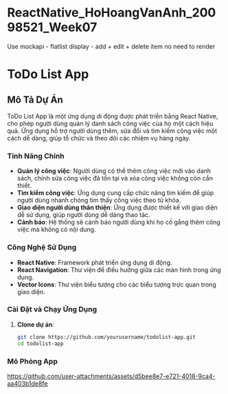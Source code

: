 # ReactNative_HoHoangVanAnh_20098521_Week07
Use mockapi - flatlist display - add + edit + delete item no need to render

# ToDo List App

## Mô Tả Dự Án

ToDo List App là một ứng dụng di động được phát triển bằng React Native, cho phép người dùng quản lý danh sách công việc của họ một cách hiệu quả. Ứng dụng hỗ trợ người dùng thêm, sửa đổi và tìm kiếm công việc một cách dễ dàng, giúp tổ chức và theo dõi các nhiệm vụ hàng ngày.

### Tính Năng Chính

- **Quản lý công việc**: Người dùng có thể thêm công việc mới vào danh sách, chỉnh sửa công việc đã tồn tại và xóa công việc không còn cần thiết.
- **Tìm kiếm công việc**: Ứng dụng cung cấp chức năng tìm kiếm để giúp người dùng nhanh chóng tìm thấy công việc theo từ khóa.
- **Giao diện người dùng thân thiện**: Ứng dụng được thiết kế với giao diện dễ sử dụng, giúp người dùng dễ dàng thao tác.
- **Cảnh báo**: Hệ thống sẽ cảnh báo người dùng khi họ cố gắng thêm công việc mà không có nội dung.

### Công Nghệ Sử Dụng

- **React Native**: Framework phát triển ứng dụng di động.
- **React Navigation**: Thư viện để điều hướng giữa các màn hình trong ứng dụng.
- **Vector Icons**: Thư viện biểu tượng cho các biểu tượng trực quan trong giao diện.

### Cài Đặt và Chạy Ứng Dụng

1. **Clone dự án**:
   ```bash
   git clone https://github.com/yourusername/todolist-app.git
   cd todolist-app

### Mô Phỏng App

https://github.com/user-attachments/assets/d5bee8e7-e721-4018-9ca4-aa403b1de8fe



